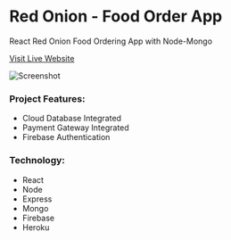 # Red Onion - Food Order App
React Red Onion Food Ordering App with Node-Mongo

[Visit Live Website](https://ph-m35-red-onion-w-nodemongo.firebaseapp.com/ "Red Onion - React Food Order App")

![Screenshot](https://i.ibb.co/JyxCF88/r1.png "Red Onion Banner")

### Project Features:
- Cloud Database Integrated
-	Payment Gateway Integrated
-	Firebase Authentication

### Technology:
- React
- Node
- Express
- Mongo
- Firebase
- Heroku

